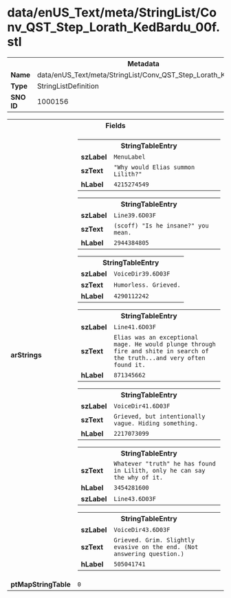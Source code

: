 <h1>data/enUS_Text/meta/StringList/Conv_QST_Step_Lorath_KedBardu_00f.stl</h1><table><tr><th colspan="100%">Metadata</th></tr><tr><td><b>Name</b></td><td>data/enUS_Text/meta/StringList/Conv_QST_Step_Lorath_KedBardu_00f.stl</td></tr><tr><td><b>Type</b></td><td>StringListDefinition</td></tr><tr><td><b>SNO ID</b></td><td>1000156</td></tr></table>

<table><tr><th colspan="100%">Fields</th></tr><tr><td><b>arStrings</b></td><td><table><tr><th colspan="100%">StringTableEntry</th></tr><tr><td><b>szLabel</b></td><td><code>MenuLabel</code></td></tr><tr><td><b>szText</b></td><td><code>"Why would Elias summon Lilith?"</code></td></tr><tr><td><b>hLabel</b></td><td><code>4215274549</code></td></tr></table>


<table><tr><th colspan="100%">StringTableEntry</th></tr><tr><td><b>szLabel</b></td><td><code>Line39.6D03F</code></td></tr><tr><td><b>szText</b></td><td><code>(scoff) "Is he insane?" you mean.</code></td></tr><tr><td><b>hLabel</b></td><td><code>2944384805</code></td></tr></table>


<table><tr><th colspan="100%">StringTableEntry</th></tr><tr><td><b>szLabel</b></td><td><code>VoiceDir39.6D03F</code></td></tr><tr><td><b>szText</b></td><td><code>Humorless. Grieved.</code></td></tr><tr><td><b>hLabel</b></td><td><code>4290112242</code></td></tr></table>


<table><tr><th colspan="100%">StringTableEntry</th></tr><tr><td><b>szLabel</b></td><td><code>Line41.6D03F</code></td></tr><tr><td><b>szText</b></td><td><code>Elias was an exceptional mage. He would plunge through fire and shite in search of the truth...and very often found it.</code></td></tr><tr><td><b>hLabel</b></td><td><code>871345662</code></td></tr></table>


<table><tr><th colspan="100%">StringTableEntry</th></tr><tr><td><b>szLabel</b></td><td><code>VoiceDir41.6D03F</code></td></tr><tr><td><b>szText</b></td><td><code>Grieved, but intentionally vague. Hiding something.</code></td></tr><tr><td><b>hLabel</b></td><td><code>2217073099</code></td></tr></table>


<table><tr><th colspan="100%">StringTableEntry</th></tr><tr><td><b>szText</b></td><td><code>Whatever "truth" he has found in Lilith, only he can say the why of it.</code></td></tr><tr><td><b>hLabel</b></td><td><code>3454281600</code></td></tr><tr><td><b>szLabel</b></td><td><code>Line43.6D03F</code></td></tr></table>


<table><tr><th colspan="100%">StringTableEntry</th></tr><tr><td><b>szLabel</b></td><td><code>VoiceDir43.6D03F</code></td></tr><tr><td><b>szText</b></td><td><code>Grieved. Grim. Slightly evasive on the end. (Not answering question.)</code></td></tr><tr><td><b>hLabel</b></td><td><code>505041741</code></td></tr></table>


</td></tr><tr><td><b>ptMapStringTable</b></td><td><code>0</code></td></tr></table>

